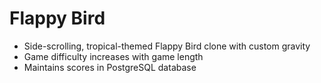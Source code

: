 # Flappy Bird

* Side-scrolling, tropical-themed Flappy Bird clone with custom gravity
* Game difficulty increases with game length
* Maintains scores in PostgreSQL database